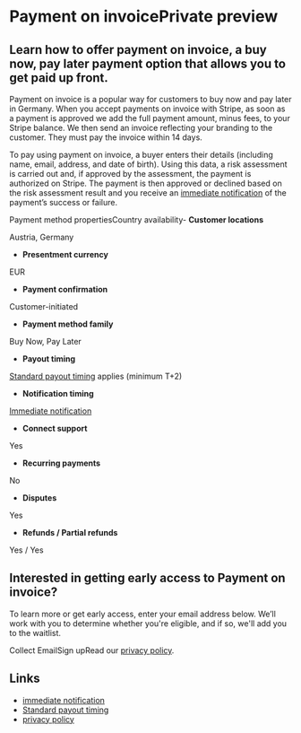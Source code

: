 # Payment on invoicePrivate preview

## Learn how to offer payment on invoice, a buy now, pay later payment option that allows you to get paid up front.

Payment on invoice is a popular way for customers to buy now and pay later in
Germany. When you accept payments on invoice with Stripe, as soon as a payment
is approved we add the full payment amount, minus fees, to your Stripe balance.
We then send an invoice reflecting your branding to the customer. They must pay
the invoice within 14 days.

To pay using payment on invoice, a buyer enters their details (including name,
email, address, and date of birth). Using this data, a risk assessment is
carried out and, if approved by the assessment, the payment is authorized on
Stripe. The payment is then approved or declined based on the risk assessment
result and you receive an [immediate
notification](https://docs.stripe.com/payments/payment-methods#payment-notification)
of the payment’s success or failure.

Payment method propertiesCountry availability- **Customer locations**

Austria, Germany
- **Presentment currency**

EUR
- **Payment confirmation**

Customer-initiated
- **Payment method family**

Buy Now, Pay Later
- **Payout timing**

[Standard payout timing](https://docs.stripe.com/payouts#payout-speed) applies
(minimum T+2)
- **Notification timing**

[Immediate
notification](https://docs.stripe.com/payments/payment-methods#payment-notification)
- **Connect support**

Yes
- **Recurring payments**

No
- **Disputes**

Yes
- **Refunds / Partial refunds**

Yes / Yes

## Interested in getting early access to Payment on invoice?

To learn more or get early access, enter your email address below. We’ll work
with you to determine whether you're eligible, and if so, we'll add you to the
waitlist.

Collect EmailSign upRead our [privacy policy](https://stripe.com/privacy).

## Links

- [immediate
notification](https://docs.stripe.com/payments/payment-methods#payment-notification)
- [Standard payout timing](https://docs.stripe.com/payouts#payout-speed)
- [privacy policy](https://stripe.com/privacy)